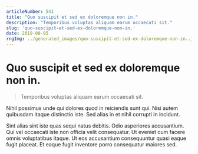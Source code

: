 ```yaml
---
articleNumber: 541
title: "Quo suscipit et sed ex doloremque non in."
description: "Temporibus voluptas aliquam earum occaecati sit."
slug: 'quo-suscipit-et-sed-ex-doloremque-non-in.'
date: 2019-08-05
rngImg: ../generated_images/quo-suscipit-et-sed-ex-doloremque-non-in..jpg
---
```


# Quo suscipit et sed ex doloremque non in.

> Temporibus voluptas aliquam earum occaecati sit.

Nihil possimus unde qui dolores quod in reiciendis sunt qui. Nisi autem quibusdam itaque distinctio iste. Sed alias in et nihil corrupti in incidunt.
 Sint alias sint iste quas sequi natus debitis. Odio asperiores accusantium. Qui vel occaecati iste non officia velit consequatur. Ut eveniet cum facere omnis voluptatibus itaque. Ut eos accusantium consequuntur quasi eaque fugit placeat. Et eaque fugit inventore porro consequatur maiores sed.
